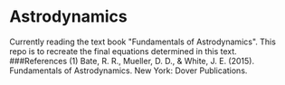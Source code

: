 # Astrodynamics
Currently reading the text book "Fundamentals of Astrodynamics". This repo is to recreate the final equations determined in this text. 
###References
(1) Bate, R. R., Mueller, D. D., & White, J. E. (2015). Fundamentals of Astrodynamics. New York: Dover Publications.

